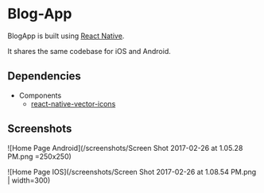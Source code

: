 # Blog-App

BlogApp is built using [React Native](https://facebook.github.io/react-native/).

It shares the same codebase for iOS and Android.

## Dependencies

  - Components
    - [react-native-vector-icons](https://github.com/oblador/react-native-vector-icons)


## Screenshots

  ![Home Page Android](/screenshots/Screen Shot 2017-02-26 at 1.05.28 PM.png =250x250)

  ![Home Page IOS](/screenshots/Screen Shot 2017-02-26 at 1.08.54 PM.png | width=300)
